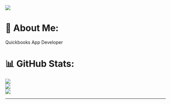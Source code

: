 [![](https://visitcount.itsvg.in/api?id=softdevqb&icon=0&color=0)](https://visitcount.itsvg.in)

# 💫 About Me:
Quickbooks App Developer

# 📊 GitHub Stats:
![](https://github-readme-stats.vercel.app/api?username=softdevqb&theme=city_light&hide_border=false&include_all_commits=true&count_private=true)<br/>
![](https://github-readme-streak-stats.herokuapp.com/?user=softdevqb&theme=city_light&hide_border=false)<br/>
![](https://github-readme-stats.vercel.app/api/top-langs/?username=softdevqb&theme=city_light&hide_border=false&include_all_commits=true&count_private=true&layout=compact)

---

